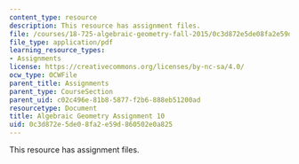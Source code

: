 ```yaml
---
content_type: resource
description: This resource has assignment files.
file: /courses/18-725-algebraic-geometry-fall-2015/0c3d872e5de08fa2e59d860502e0a825_MIT18_725F15_hw10.pdf
file_type: application/pdf
learning_resource_types:
- Assignments
license: https://creativecommons.org/licenses/by-nc-sa/4.0/
ocw_type: OCWFile
parent_title: Assignments
parent_type: CourseSection
parent_uid: c02c496e-81b8-5877-f2b6-888eb51200ad
resourcetype: Document
title: Algebraic Geometry Assignment 10
uid: 0c3d872e-5de0-8fa2-e59d-860502e0a825
---
```

This resource has assignment files.